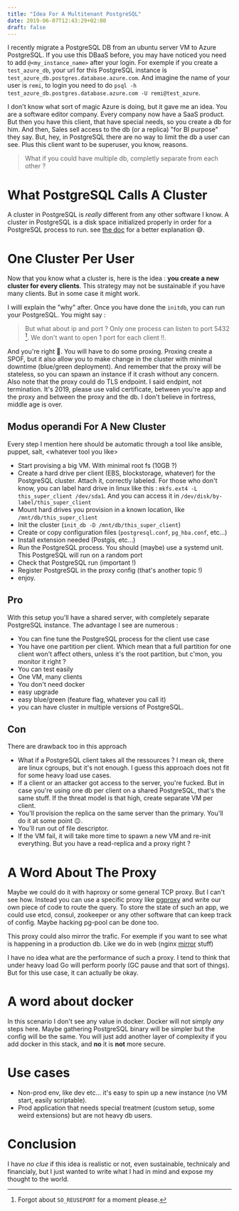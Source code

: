 ```yaml
---
title: "Idea For A Multitenant PostgreSQL"
date: 2019-06-07T12:43:29+02:00
draft: false
---
```


I recently migrate a PostgreSQL DB from an ubuntu server VM to Azure PostgreSQL. If you use this
DBaaS before, you may have noticed you need to add `@<my_instance_name>` after your login. For
exemple if you create a `test_azure_db`, your url for this PostgreSQL instance is
`test_azure_db.postgres.database.azure.com`. And imagine the name of your user is `remi`, to login
you need to do `psql -h test_azure_db.postgres.database.azure.com -U remi@test_azure`.

I don't know what sort of magic Azure is doing, but it gave me an idea. 
You are a software editor company. Every company now have a SaaS product. 
But then you have this client, that have special needs, so you create a 
db for him. And then, Sales sell access to the db
(or a replica) "for BI purpose" they say. But, hey, in PostgreSQL there are 
no way to limit the db a user can see. Plus this client want to be  superuser, you know, reasons.

> What if you could have multiple db, completly separate from each other ?

# What PostgreSQL Calls A Cluster

A cluster in PostgreSQL is _really_ different from any other software I know. A cluster in PostgreSQL is a disk space initialized properly in order for a PostgreSQL process to run. see [the doc](https://www.PostgreSQLql.org/docs/current/creating-cluster.html) for a better explanation 😅.

# One Cluster Per User

Now that you know what a cluster is, here is the idea : **you create a new cluster for every clients**.
This strategy may not be sustainable if you have many clients. But in some case it might work.

I willl explain the "why" after. Once you have done the `initdb`, you can run your PostgreSQL. You might say :

> But what about ip and port ? Only one process can listen to port 5432 [^1]. We don't want to open 1 port for each client !!.

[^1]: Forgot about `SO_REUSEPORT` for a moment please.

And you're right 🤗. You will have to do some proxing. Proxing create a SPOF, but it also allow you to make change in the cluster with minimal downtime (blue/green deployment). And remember that the proxy will be stateless, so you can spawn an instance if it crash without any concern. Also note that the proxy could do TLS endpoint. I said endpint, not termination. It's 2019, please use valid certificate, between you're app and the proxy and between the proxy and the db.
I don't believe in fortress, middle age is over.

## Modus operandi For A New Cluster

Every step I mention here should be automatic through a tool like ansible, puppet, salt, \<whatever tool you like\>

* Start provising a big VM. With minimal root fs (10GB ?)
* Create a hard drive per client (EBS, blockstorage, whatever) for the PostgreSQL cluster. Attach it, correctly labeled. For those who don't know, you can label hard drive in linux like this : `mkfs.ext4 -L this_super_client /dev/sda1`. And you can access it in `/dev/disk/by-label/this_super_client`
* Mount hard drives you provision in a known location, like `/mnt/db/this_super_client`
* Init the cluster (`init_db -D /mnt/db/this_super_client`)
* Create or copy configuration files (`postgresql.conf`, `pg_hba.conf`, etc...)
* Install extension needed (Postgis, etc...)
* Run the PostgreSQL process. You should (maybe) use a systemd unit. This PostgreSQL will run on a random port
* Check that PostgreSQL run (important !)
* Register PostgreSQL in the proxy config (that's another topic !)
* enjoy.

## Pro

With this setup you'll have a shared server, with completely separate PostgreSQL instance. The advantage I see are numerous :

* You can fine tune the PostgreSQL process for the client use case
* You have one partition per client. Which mean that a full partition for one client won't affect others, unless it's the root partition, but c'mon, you monitor it right ?
* You can test easily
* One VM, many clients
* You don't need docker
* easy upgrade
* easy blue/green (feature flag, whatever you call it)
* you can have cluster in multiple versions of PostgreSQL.

## Con

There are drawback too in this approach

* What if a PostgreSQL client takes all the ressources ? I mean ok, there are linux cgroups, but it's not enough. I guess this approach does not fit for some heavy load use cases.
* If a client or an attacker got access to the server, you're fucked. But in case you're using one db per client on a shared PostgreSQL, that's the same stuff. If the threat model is that high, create separate VM per client.
* You'll provision the replica on the same server than the primary. You'll do it at some point 😉.
* You'll run out of file descriptor.
* If the VM fail, it will take more time to spawn a new VM and re-init everything. But you have a read-replica and a proxy right ?

# A Word About The Proxy

Maybe we could do it with haproxy or some general TCP proxy. But I can't see how.  Instead you can use a specific proxy like [pgproxy](https://github.com/wgliang/pgproxy) and write our own piece of code to route the query. To store the state of such an app, we could use etcd, consul, zookeeper or any other software that can keep track of config. Maybe hacking pg-pool can be done too.

This proxy could also mirror the trafic. For exemple if you want to see what is happening in a production db. Like we do in web (nginx [mirror](http://nginx.org/en/docs/http/ngx_http_mirror_module.html) stuff)

I have no idea what are the performance of such a proxy. I tend to think that under heavy load Go will perform poorly (GC pause and that sort of things). But for this use case, it can actually be okay.

# A word about docker

In this scenario I don't see any value in docker. Docker will not simply _any_ steps here. Maybe gathering PostgreSQL binary will be simpler but the config will be the same. You will just add another layer of complexity if you add docker in this stack, and **no** it is **not** more secure.

# Use cases

* Non-prod env, like dev etc... it's easy to spin up a new instance (no VM start, easily scriptable).
* Prod application that needs special treatment (custom setup, some weird extensions) but are not heavy db users.

# Conclusion

I have _no clue_ if this idea is realistic or not, even sustainable, technicaly and financialy, but I just wanted to write what I had in mind and expose my thought to the world.